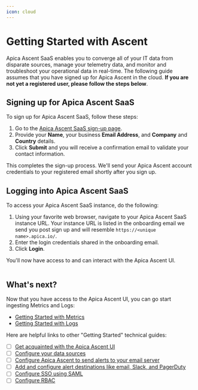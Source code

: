 ```yaml
---
icon: cloud
---
```


# Getting Started with Ascent

Apica Ascent SaaS enables you to converge all of your IT data from disparate sources, manage your telemetry data, and monitor and troubleshoot your operational data in real-time. The following guide assumes that you have signed up for Apica Ascent in the cloud. **If you are not yet a registered user, please follow the steps below**.

## Signing up for Apica Ascent SaaS

To sign up for Apica Ascent SaaS, follow these steps:

1. Go to the [Apica Ascent SaaS sign-up page](https://www.apica.io/freemium/).
2. Provide your **Name**, your business **Email Address**, and **Company** and **Country** details.
3. Click **Submit** and you will receive a confirmation email to validate your contact information.

This completes the sign-up process. We'll send your Apica Ascent account credentials to your registered email shortly after you sign up.

## Logging into Apica Ascent SaaS

To access your Apica Ascent SaaS instance, do the following:

1. Using your favorite web browser, navigate to your Apica Ascent SaaS instance URL. Your instance URL is listed in the onboarding email we send you post sign up and will resemble `https://<unique name>.apica.io/`.
2. Enter the login credentials shared in the onboarding email.
3. Click **Login**.

You'll now have access to and can interact with the Apica Ascent UI.

<figure><img src="../../.gitbook/assets/Screen Shot 2024-01-21 at 5.03.07 AM.png" alt=""><figcaption></figcaption></figure>

## What's next?

Now that you have access to the Apica Ascent UI, you can go start ingesting Metrics and Logs:

* [Getting Started with Metrics](getting-started-with-metrics.md)
* [Getting Started with Logs](getting-started-with-logs.md)

Here are helpful links to other "Getting Started" technical guides:

* [ ] [Get acquainted with the Apica Ascent UI](../../product-overview/the-logiq-ui.md)
* [ ] [Configure your data sources](../../integrations/overview/)
* [ ] [Configure Apica Ascent to send alerts to your email server](../../logiq-ui-configuration/email-configuration-setup.md)
* [ ] [Add and configure alert destinations like email, Slack, and PagerDuty](../../integrations/list-of-integrations/alert-destinations/)
* [ ] [Configure SSO using SAML](../../logiq-ui-configuration/single-sign-on-configuration.md)
* [ ] [Configure RBAC](../../log-management/configuring-rbac.md)
